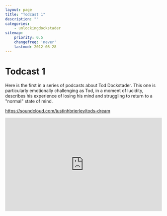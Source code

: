 ```yaml
---
layout: page
title: "Todcast 1"
description: ""
categories:
    - unlockingdockstader
sitemap:
    priority: 0.5
    changefreq: 'never'
    lastmod: 2012-08-28
---
```


Todcast 1
=========

Here is the first in a series of podcasts about Tod Dockstader. This one is particularly emotionally challenging as Tod, in a moment of lucidity, describes his experience of losing his mind and struggling to return to a "normal" state of mind.

https://soundcloud.com/justinhbrierley/tods-dream

<iframe width="100%" height="300" scrolling="no" frameborder="no" allow="autoplay" src="https://w.soundcloud.com/player/?url=http%3A%2F%2Fapi.soundcloud.com%2Ftracks%2F57466051"></iframe>